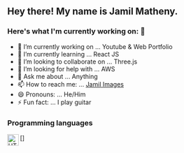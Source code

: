 ## Hey there! My name is Jamil Matheny.

### Here's what I'm currently working on: 👋

- 🔭 I’m currently working on ... Youtube & Web Portfolio
- 🌱 I’m currently learning ... React JS
- 👯 I’m looking to collaborate on ... Three.js
- 🤔 I’m looking for help with ... AWS
- 💬 Ask me about ... Anything
- 📫 How to reach me: ... [Jamil Images](http://www.jamilimages.com/contact)
- 😄 Pronouns: ... He/Him
- ⚡ Fun fact: ... I play guitar

### Programming languages 
[<img align="left" alt="HTML" width="26px" src="![html_icon](https://user-images.githubusercontent.com/36749450/177061186-fae2ca56-0d6d-4b7e-82d4-b1994ffe0ac0.png)" />]
